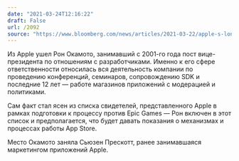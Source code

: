 ```yaml
---
date: "2021-03-24T12:16:22"
draft: False
url: /2092
source: "https://www.bloomberg.com/news/articles/2021-03-22/apple-s-longtime-app-store-developer-relations-chief-retires"
---
```


Из Apple ушел Рон Окамото, занимавший с 2001-го года пост вице-президента по отношениям с разработчиками. Именно к его сфере ответственности относилась вся деятельность компании по проведению конференций, семинаров, сопровождению SDK и последние 12 лет — работе магазинов приложений с модерацией и политиками.

Сам факт стал ясен из списка свидетелей, представленного Apple в рамках подготовки к процессу против Epic Games — Рон включен в этот список и предполагается, что будет давать показания о механизмах и процессах работы App Store.

Место Окамото заняла Сьюзен Прескотт, ранее занимавшаяся маркетингом приложений Apple.
